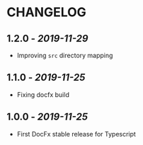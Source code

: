 # CHANGELOG

## 1.2.0 - _2019-11-29_

- Improving `src` directory mapping

## 1.1.0 - _2019-11-25_

- Fixing docfx build

## 1.0.0 - _2019-11-25_

- First DocFx stable release for Typescript
